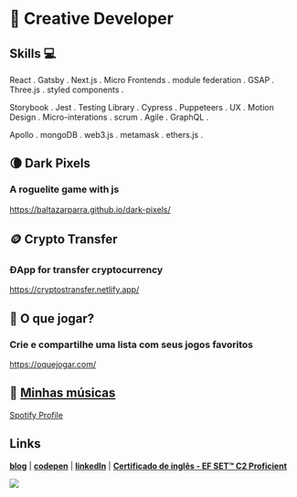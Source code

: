 # :city_sunset: Creative Developer

## Skills 💻

React . Gatsby . Next.js . Micro Frontends . module federation . GSAP . Three.js . styled components .

Storybook . Jest . Testing Library . Cypress . Puppeteers . UX . Motion Design . Micro-interations . scrum . Agile . GraphQL .

Apollo . mongoDB . web3.js . metamask . ethers.js .

## 🌘 Dark Pixels

### A roguelite game with js

https://baltazarparra.github.io/dark-pixels/

## 🪙 Crypto Transfer

### ĐApp for transfer cryptocurrency

https://cryptostransfer.netlify.app/

## 👾 O que jogar?

### Crie e compartilhe uma lista com seus jogos favoritos

https://oquejogar.com/

## 🎹 [**Minhas músicas**](https://open.spotify.com/artist/5lgem0AFESB7PQ4GRg67CX?si=1mHXRfcPQvmXg9kJZO589Q)

[Spotify Profile](https://open.spotify.com/artist/5lgem0AFESB7PQ4GRg67CX?si=1mHXRfcPQvmXg9kJZO589Q)

## Links
[**blog**](https://baltazarparra.github.io/) | [**codepen**](https://codepen.io/baltazarparra) | [**linkedIn**](https://www.linkedin.com/in/baltazarparra/) | [**Certificado de inglês - EF SET™ C2 Proficient**](https://www.efset.org/cert/Mj458s)

<img align='left' src="https://media.giphy.com/media/QH3ICOUXvsEqSWjMmF/giphy.gif">
